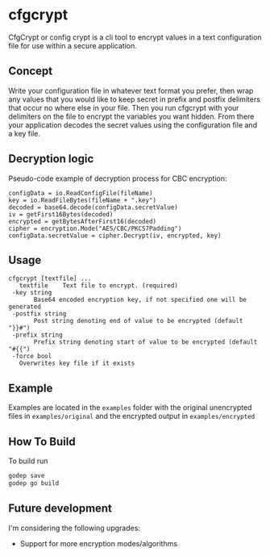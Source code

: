 # cfgcrypt

CfgCrypt or config crypt is a cli tool to encrypt values in a text configuration file for use within a secure application.

## Concept

 Write your configuration file in whatever text format you prefer, then wrap any values that you would like to keep secret in prefix and postfix delimiters that occur no where else in your file. Then you run cfgcrypt with your delimiters on the file to encrypt the variables you want hidden. From there your application decodes the secret values using the configuration file and a key file.

 ## Decryption logic

 Pseudo-code example of decryption process for CBC encryption:

 ```
 configData = io.ReadConfigFile(fileName)
 key = io.ReadFileBytes(fileName + ".key")
 decoded = base64.decode(configData.secretValue)
 iv = getFirst16Bytes(decoded)
 encrypted = getBytesAfterFirst16(decoded)
 cipher = encryption.Mode("AES/CBC/PKCS7Padding")
 configData.secretValue = cipher.Decrypt(iv, encrypted, key)
 ```

 ## Usage

 ```
 cfgcrypt [textfile] ...
	textfile	Text file to encrypt. (required)
  -key string
    	Base64 encoded encryption key, if not specified one will be generated
  -postfix string
    	Post string denoting end of value to be encrypted (default "}}#")
  -prefix string
    	Prefix string denoting start of value to be encrypted (default "#{{")
  -force bool
  	Overwrites key file if it exists
```

## Example

Examples are located in the `examples` folder with the original unencrypted files in `examples/original` and the encrypted output in `examples/encrypted`

## How To Build

To build run
```bash
godep save
godep go build
```

## Future development

I'm considering the following upgrades:
-   Support for more encryption modes/algorithms
